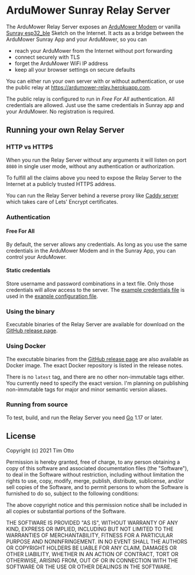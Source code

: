 # ArduMower Sunray Relay Server

The ArduMower Relay Server exposes 
an [ArduMower Modem](https://github.com/timotto/ardumower-modem)
or vanilla [Sunray esp32_ble](https://github.com/Ardumower/Sunray/tree/master/esp32_ble) Sketch 
on the Internet.
It acts as a bridge 
between the ArduMower Sunray App and your ArduMower, 
so you can

- reach your ArduMower from the Internet without port forwarding
- connect securely with TLS
- forget the ArduMower WiFi IP address
- keep all your browser settings on secure defaults

You can either run your own server with or without authentication,
or use the public relay at https://ardumower-relay.herokuapp.com.

The public relay is configured to run in *Free For All* authentication. 
All credentials are allowed. Just use the same credentials in Sunray app and your ArduMower. 
No registration is required.

## Running your own Relay Server

### HTTP vs HTTPS

When you run the Relay Server without any arguments it will listen on port `8080` in single user mode, without any authentication or authorization.

To fulfill all the claims above you need to expose the Relay Server to the Internet at a publicly trusted HTTPS address.

You can run the Relay Server behind a reverse proxy like [Caddy server](https://caddyserver.com/) which takes care of Lets' Encrypt certificates.

### Authentication

#### Free For All

By default, the server allows any credentials.
As long as you use the same credentials in the ArduMower Modem and in the Sunray App, you can control your ArduMower.

#### Static credentials

Store username and password combinations in a text file. Only those credentials will allow access to the server.
The [example credentials file](docs/example/users.example.plaintext) is used in the [exanple configuration file](docs/example/config.example.yml).

### Using the binary

Executable binaries 
of the Relay Server 
are available for download 
on the [GitHub release page](https://github.com/timotto/ardumower-relay/releases). 

### Using Docker

The executable binaries 
from the [GitHub release page](https://github.com/timotto/ardumower-relay/releases)
are also available as Docker image.
The exact Docker repository is listed in the release notes.

There is no `latest` tag, and there are no other non-immutable tags either.
You currently need to specify the exact version.
I'm planning on publishing non-immutable tags for major and minor semantic version aliases.

### Running from source

To test, build, and run the Relay Server you need [Go](https://go.dev/) 1.17 or later.

## License

Copyright (c) 2021 Tim Otto

Permission is hereby granted, free of charge, to any person obtaining a copy
of this software and associated documentation files (the "Software"), to deal
in the Software without restriction, including without limitation the rights
to use, copy, modify, merge, publish, distribute, sublicense, and/or sell
copies of the Software, and to permit persons to whom the Software is
furnished to do so, subject to the following conditions:

The above copyright notice and this permission notice shall be included in all
copies or substantial portions of the Software.

THE SOFTWARE IS PROVIDED "AS IS", WITHOUT WARRANTY OF ANY KIND,
EXPRESS OR IMPLIED, INCLUDING BUT NOT LIMITED TO THE WARRANTIES OF
MERCHANTABILITY, FITNESS FOR A PARTICULAR PURPOSE AND NONINFRINGEMENT.
IN NO EVENT SHALL THE AUTHORS OR COPYRIGHT HOLDERS BE LIABLE FOR ANY CLAIM,
DAMAGES OR OTHER LIABILITY, WHETHER IN AN ACTION OF CONTRACT, TORT OR
OTHERWISE, ARISING FROM, OUT OF OR IN CONNECTION WITH THE SOFTWARE OR THE USE
OR OTHER DEALINGS IN THE SOFTWARE.
